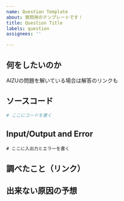 ```yaml
---
name: Question Template
about: 質問用のテンプレートです！
title: Question Title
labels: question
assignees: ''

---
```


## 何をしたいのか
AIZUの問題を解いている場合は解答のリンクも


## ソースコード
```python
# ここにコードを書く
```

## Input/Output and Error
```
# ここに入出力とエラーを書く
```

## 調べたこと（リンク）


## 出来ない原因の予想



